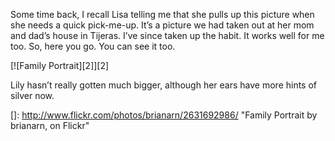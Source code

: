 Some time back, I recall Lisa telling me that she pulls up this picture when she needs a quick pick-me-up. It’s a picture we had taken out at her mom and dad’s house in Tijeras. I’ve since taken up the habit. It works well for me too. So, here you go. You can see it too.

[![Family Portrait][2]][2]

Lily hasn’t really gotten much bigger, although her ears have more hints of silver now.

 []: http://www.flickr.com/photos/brianarn/2631692986/ "Family Portrait by brianarn, on Flickr"